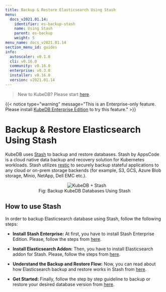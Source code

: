 ```yaml
---
title: Backup & Restore Elasticsearch Using Stash
menu:
  docs_v2021.01.14:
    identifier: es-backup-stash
    name: Using Stash
    parent: es-backup
    weight: 5
menu_name: docs_v2021.01.14
section_menu_id: guides
info:
  autoscaler: v0.1.0
  cli: v0.16.0
  community: v0.16.0
  enterprise: v0.3.0
  installer: v0.16.0
  version: v2021.01.14
---
```


> New to KubeDB? Please start [here](/docs/v2021.01.14/README).

{{< notice type="warning" message="This is an Enterprise-only feature. Please install [KubeDB Enterprise Edition](/docs/v2021.01.14/setup/install/enterprise) to try this feature." >}}

# Backup & Restore Elasticsearch Using Stash

KubeDB uses [Stash](https://stash.run) to backup and restore databases. Stash by AppsCode is a cloud native data backup and recovery solution for Kubernetes workloads. Stash utilizes [restic](https://github.com/restic/restic) to securely backup stateful applications to any cloud or on-prem storage backends (for example, S3, GCS, Azure Blob storage, Minio, NetApp, Dell EMC etc.).

<figure align="center">
  <img alt="KubeDB + Stash" src="/docs/v2021.01.14/images/kubedb_plus_stash.svg">
<figcaption align="center">Fig: Backup KubeDB Databases Using Stash</figcaption>
</figure>

## How to use Stash

In order to backup Elasticsearch database using Stash, follow the following steps:

- **Install Stash Enterprise:** At first, you have to install Stash Enterprise Edition. Please, follow the steps from [here](https://stash.run/docs/latest/setup/install/enterprise/).

- **Install Elasticsearch Addon:** Then, you have to install Elasticsearch addon for Stash. Please, follow the steps from [here](https://stash.run/docs/latest/addons/elasticsearch/setup/install/).

- **Understand the Backup and Restore Flow:** Now, you can read about how Elasticsearch backup and restore works in Stash from [here](https://stash.run/docs/latest/addons/elasticsearch/overview/).

- **Get Started:** Finally, follow the step by step guideline to backup or restore your desired database version from [here](https://stash.run/docs/latest/addons/elasticsearch/).

